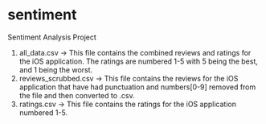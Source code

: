# sentiment
Sentiment Analysis Project

1. all_data.csv -> This file contains the combined reviews and ratings for the iOS application. The ratings are numbered 1-5 with 5 being the best, and 1 being the worst.
2. reviews_scrubbed.csv -> This file contains the reviews for the iOS application that have had punctuation and numbers[0-9] removed from the file and then converted to .csv. 
3. ratings.csv -> This file contains the ratings for the iOS application numbered 1-5.
